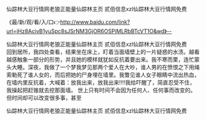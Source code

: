 仙踪林大豆行情网老狼正能量仙踪林主页 贰佰信息xzl仙踪林大豆行情网免费

《最/新/观/看/入/口👉http://www.baidu.com/link?url=jHz8AcivB1yuSpc8sJSrNM3GjOR6OSPiMLRbBTcVT1O&wd》--

仙踪林大豆行情网老狼正能量仙踪林主页 贰佰信息xzl仙踪林大豆行情网免费　　回到居所，我四处查看，结果坐在床上，盯着当面墙壁上的一片疑惑的水渍。越看越感触象一部分的形势，并且她的模样就犹如反抗着要出来。我不寒而栗，连忙蒙头大睡。深夜，我做了一个梦我梦见那两个爱人在大吵，谁人男的在愤恨之下用绳索勒死了谁人女的，而后把她的尸身埋在墙里。我瞥见谁人女子眼睛中流出热血，在墙内里反抗着，大喊着：放我出来，放我出来!!!!我给吓醒了，简直忍受不住，我操起把赶锥就去挖那面墙。
世上只有时间不会因为任何人、任何事而改变的。但时间却可以改变很多事，甚至





仙踪林大豆行情网老狼正能量仙踪林主页 贰佰信息xzl仙踪林大豆行情网免费
